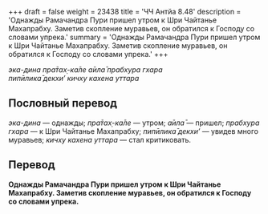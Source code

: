 +++
draft = false
weight = 23438
title = 'ЧЧ Антйа 8.48'
description = 'Однажды Рамачандра Пури пришел утром к Шри Чайтанье Махапрабху. Заметив скопление муравьев, он обратился к Господу со словами упрека.'
summary = 'Однажды Рамачандра Пури пришел утром к Шри Чайтанье Махапрабху. Заметив скопление муравьев, он обратился к Господу со словами упрека.'
+++

_эка-дина пра̄тах̣-ка̄ле а̄ила̄ прабхура гхара  
пипӣлика̄ декхи’ кичху кахена уттара_

## Пословный перевод

_эка_\-_дина_ — однажды; _пра̄тах̣_\-_ка̄ле_ — утром; _а̄ила̄_ — пришел; _прабхура_ _гхара_ — к Шри Чайтанье Махапрабху; _пипӣлика̄_ _декхи’_ — увидев много муравьев; _кичху_ _кахена_ _уттара_ — стал критиковать.

## Перевод

**Однажды Рамачандра Пури пришел утром к Шри Чайтанье Махапрабху. Заметив скопление муравьев, он обратился к Господу со словами упрека.**
